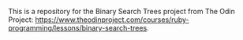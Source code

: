 This is a repository for the Binary Search Trees project from The Odin Project: https://www.theodinproject.com/courses/ruby-programming/lessons/binary-search-trees.

